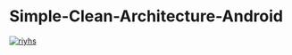 # Simple-Clean-Architecture-Android

[![riyhs](https://circleci.com/gh/riyhs/Simple-Clean-Architecture-Android.svg?style=svg)](https://circleci.com/gh/riyhs/Simple-Clean-Architecture-Android)
